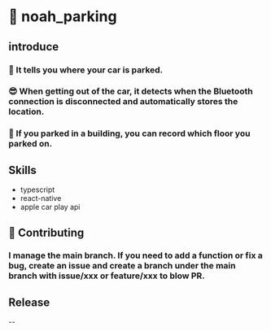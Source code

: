 # 🚙 noah_parking

## **introduce**

### 🚀 It tells you where your car is parked.

### 😎 When getting out of the car, it detects when the Bluetooth connection is disconnected and automatically stores the location.

### 🌈 If you parked in a building, you can record which floor you parked on.

## **Skills**

- typescript
- react-native
- apple car play api

## **🤝 Contributing**

### I manage the main branch. If you need to add a function or fix a bug, create an issue and create a branch under the main branch with issue/xxx or feature/xxx to blow PR.

## **Release**

--
